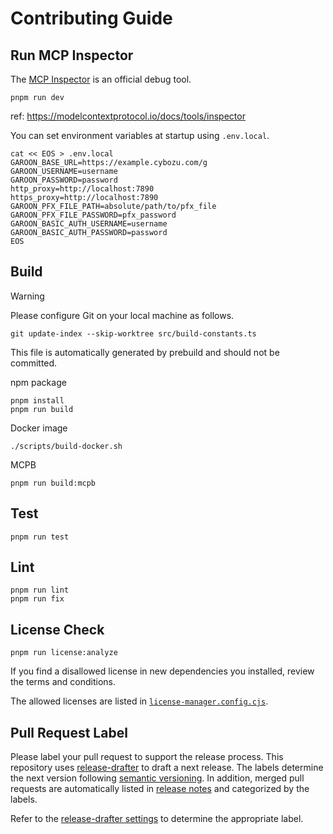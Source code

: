 # Contributing Guide

## Run MCP Inspector

The [MCP Inspector](https://github.com/modelcontextprotocol/inspector) is an official debug tool.

```shell
pnpm run dev
```

ref: https://modelcontextprotocol.io/docs/tools/inspector

You can set environment variables at startup using `.env.local`.

```shell
cat << EOS > .env.local
GAROON_BASE_URL=https://example.cybozu.com/g
GAROON_USERNAME=username
GAROON_PASSWORD=password
http_proxy=http://localhost:7890
https_proxy=http://localhost:7890
GAROON_PFX_FILE_PATH=absolute/path/to/pfx_file
GAROON_PFX_FILE_PASSWORD=pfx_password
GAROON_BASIC_AUTH_USERNAME=username
GAROON_BASIC_AUTH_PASSWORD=password
EOS
```

## Build

> [!WARNING]
> Please configure Git on your local machine as follows.
>
> ```shell
> git update-index --skip-worktree src/build-constants.ts
> ```
>
> This file is automatically generated by prebuild and should not be committed.

npm package

```shell
pnpm install
pnpm run build
```

Docker image

```shell
./scripts/build-docker.sh
```

MCPB

```shell
pnpm run build:mcpb
```

## Test

```shell
pnpm run test
```

## Lint

```shell
pnpm run lint
pnpm run fix
```

## License Check

```shell
pnpm run license:analyze
```

If you find a disallowed license in new dependencies you installed, review the terms and conditions.

The allowed licenses are listed in [`license-manager.config.cjs`](license-manager.config.cjs).

## Pull Request Label

Please label your pull request to support the release process.
This repository uses [release-drafter](https://github.com/release-drafter/release-drafter) to draft a next release.
The labels determine the next version following [semantic versioning](https://semver.org/).
In addition, merged pull requests are automatically listed in [release notes](https://github.com/garoon/garoon-mcp-server/releases) and categorized by the labels.

Refer to the [release-drafter settings](.github/release-drafter.yml) to determine the appropriate label.
